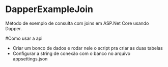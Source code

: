 # DapperExampleJoin
Método de exemplo de consulta com joins em ASP.Net Core usando Dapper.

#Como usar a api
- Criar um bonco de dados e rodar nele o script pra criar as duas tabelas
- Configurar a string de conexão com o banco no arquivo appsettings.json
